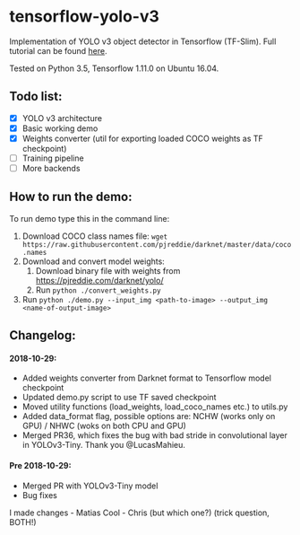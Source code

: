 # tensorflow-yolo-v3

Implementation of YOLO v3 object detector in Tensorflow (TF-Slim). Full tutorial can be found [here](https://medium.com/@pawekapica_31302/implementing-yolo-v3-in-tensorflow-tf-slim-c3c55ff59dbe).

Tested on Python 3.5, Tensorflow 1.11.0 on Ubuntu 16.04.

## Todo list:
- [x] YOLO v3 architecture
- [x] Basic working demo
- [x] Weights converter (util for exporting loaded COCO weights as TF checkpoint)
- [ ] Training pipeline
- [ ] More backends

## How to run the demo:
To run demo type this in the command line:

1. Download COCO class names file: `wget https://raw.githubusercontent.com/pjreddie/darknet/master/data/coco.names`
2. Download and convert model weights:    
    1. Download binary file with weights from https://pjreddie.com/darknet/yolo/
    2. Run `python ./convert_weights.py`
3. Run `python ./demo.py --input_img <path-to-image> --output_img <name-of-output-image>`

## Changelog:
#### 2018-10-29: 
- Added weights converter from Darknet format to Tensorflow model checkpoint
- Updated demo.py script to use TF saved checkpoint
- Moved utility functions (load_weights, load_coco_names etc.) to utils.py
- Added data_format flag, possible options are: NCHW (works only on GPU) / NHWC (woks on both CPU and GPU)
- Merged PR36, which fixes the bug with bad stride in convolutional layer in YOLOv3-Tiny. Thank you @LucasMahieu.
#### Pre 2018-10-29: 
- Merged PR with YOLOv3-Tiny model
- Bug fixes

I made changes - Matias
Cool - Chris (but which one?) (trick question, BOTH!)
